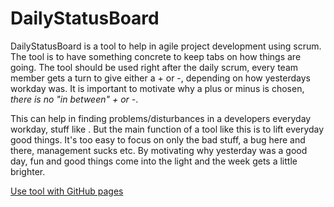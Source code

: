 # DailyStatusBoard

DailyStatusBoard is a tool to help in agile project development using scrum. The tool is to have something concrete to keep tabs on how things are going. The tool should be used right after the daily scrum, every team member gets a turn to give either a + or -, depending on how yesterdays workday was. It is important to motivate why a plus or minus is chosen, *there is no "in between" + or -*. 

This can help in finding problems/disturbances in a developers everyday workday, stuff like <STUFF>. But the main function of a tool like this is to lift everyday good things. It's too easy to focus on only the bad stuff, a bug here and there, management sucks etc. By motivating why yesterday was a good day, fun and good things come into the light and the week gets a little brighter.

[Use tool with GitHub pages](https://pidlik.github.io/DailyStatusBoard/) </br>
